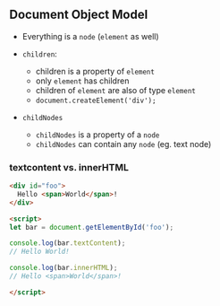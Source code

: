 ## Document Object Model

* Everything is a `node` (`element` as well)
* `children`:
  - children is a property of `element`
  - only `element` has children
  - children of `element` are also of type `element`
  - `document.createElement('div');`

* `childNodes`
  - `childNodes` is a property of a `node`
  - `childNodes` can contain any `node` (eg. text node)


### textcontent vs. innerHTML
```html
<div id="foo">
  Hello <span>World</span>!
</div>

<script>
let bar = document.getElementById('foo');

console.log(bar.textContent);
// Hello World!

console.log(bar.innerHTML);
// Hello <span>World</span>!

</script>
```
